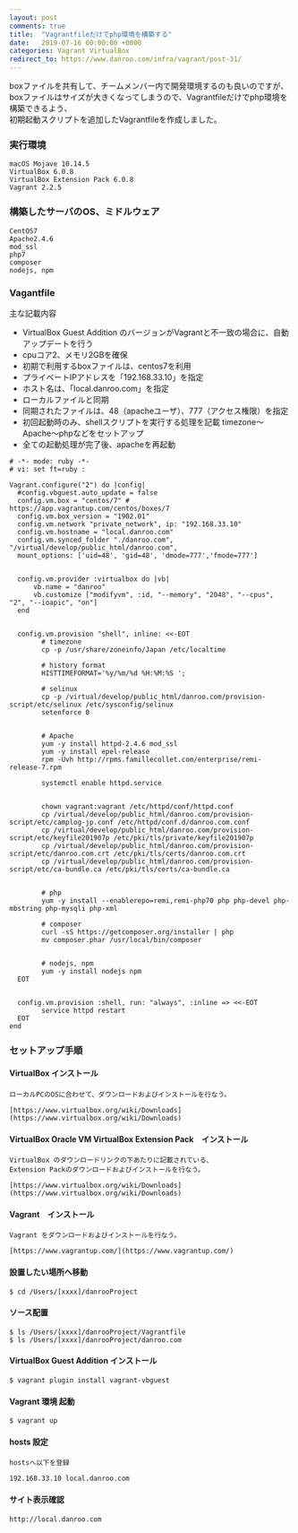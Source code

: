 ```yaml
---
layout: post
comments: true
title:  "Vagrantfileだけでphp環境を構築する"
date:   2019-07-16 00:00:00 +0000
categories: Vagrant VirtualBox
redirect_to: https://www.danroo.com/infra/vagrant/post-31/
---
```

boxファイルを共有して、チームメンバー内で開発環境するのも良いのですが、  
boxファイルはサイズが大きくなってしまうので、Vagrantfileだけでphp環境を構築できるよう、  
初期起動スクリプトを追加したVagrantfileを作成しました。

### 実行環境

```
macOS Mojave 10.14.5
VirtualBox 6.0.8
VirtualBox Extension Pack 6.0.8
Vagrant 2.2.5
```

### 構築したサーバのOS、ミドルウェア

```
CentOS7
Apache2.4.6
mod_ssl
php7
composer
nodejs, npm
```

### Vagantfile

主な記載内容
- VirtualBox Guest Addition のバージョンがVagrantと不一致の場合に、自動アップデートを行う
- cpuコア2、メモリ2GBを確保
- 初期で利用するboxファイルは、centos7を利用
- プライベートIPアドレスを「192.168.33.10」を指定
- ホスト名は、「local.danroo.com」を指定
- ローカルファイルと同期
- 同期されたファイルは、48（apacheユーザ）、777（アクセス権限）を指定
- 初回起動時のみ、shellスクリプトを実行する処理を記載
  timezone〜Apache〜phpなどをセットアップ
- 全ての起動処理が完了後、apacheを再起動

```
# -*- mode: ruby -*-
# vi: set ft=ruby :

Vagrant.configure("2") do |config|
  #config.vbguest.auto_update = false
  config.vm.box = "centos/7" # https://app.vagrantup.com/centos/boxes/7
  config.vm.box_version = "1902.01"
  config.vm.network "private_network", ip: "192.168.33.10"
  config.vm.hostname = "local.danroo.com"
  config.vm.synced_folder "./danroo.com", "/virtual/develop/public_html/danroo.com", 
  mount_options: ['uid=48', 'gid=48', 'dmode=777','fmode=777']


  config.vm.provider :virtualbox do |vb|
      vb.name = "danroo"
      vb.customize ["modifyvm", :id, "--memory", "2048", "--cpus", "2", "--ioapic", "on"]
  end


  config.vm.provision "shell", inline: <<-EOT
        # timezone
        cp -p /usr/share/zoneinfo/Japan /etc/localtime

        # history format
        HISTTIMEFORMAT='%y/%m/%d %H:%M:%S ';

        # selinux
        cp -p /virtual/develop/public_html/danroo.com/provision-script/etc/selinux /etc/sysconfig/selinux
        setenforce 0


        # Apache
        yum -y install httpd-2.4.6 mod_ssl
        yum -y install epel-release
        rpm -Uvh http://rpms.famillecollet.com/enterprise/remi-release-7.rpm

        systemctl enable httpd.service


        chown vagrant:vagrant /etc/httpd/conf/httpd.conf
        cp /virtual/develop/public_html/danroo.com/provision-script/etc/camplog-jp.conf /etc/httpd/conf.d/danroo.com.conf
        cp /virtual/develop/public_html/danroo.com/provision-script/etc/keyfile201907p /etc/pki/tls/private/keyfile201907p
        cp /virtual/develop/public_html/danroo.com/provision-script/etc/danroo.com.crt /etc/pki/tls/certs/danroo.com.crt
        cp /virtual/develop/public_html/danroo.com/provision-script/etc/ca-bundle.ca /etc/pki/tls/certs/ca-bundle.ca


        # php
        yum -y install --enablerepo=remi,remi-php70 php php-devel php-mbstring php-mysqli php-xml

        # composer
        curl -sS https://getcomposer.org/installer | php
        mv composer.phar /usr/local/bin/composer


        # nodejs, npm
        yum -y install nodejs npm
  EOT


  config.vm.provision :shell, run: "always", :inline => <<-EOT
        service httpd restart
  EOT
end
```

### セットアップ手順

#### VirtualBox インストール

```
ローカルPCのOSに合わせて、ダウンロードおよびインストールを行なう。

[https://www.virtualbox.org/wiki/Downloads](https://www.virtualbox.org/wiki/Downloads)
```

#### VirtualBox Oracle VM VirtualBox Extension Pack　インストール

```
VirtualBox のダウンロードリンクの下あたりに記載されている、
Extension Packのダウンロードおよびインストールを行なう。

[https://www.virtualbox.org/wiki/Downloads](https://www.virtualbox.org/wiki/Downloads)
```

#### Vagrant　インストール

```
Vagrant をダウンロードおよびインストールを行なう。

[https://www.vagrantup.com/](https://www.vagrantup.com/)
```

#### 設置したい場所へ移動

```
$ cd /Users/[xxxx]/danrooProject
```

#### ソース配置

```
$ ls /Users/[xxxx]/danrooProject/Vagrantfile
$ ls /Users/[xxxx]/danrooProject/danroo.com
```

#### VirtualBox Guest Addition インストール

```
$ vagrant plugin install vagrant-vbguest
```

#### Vagrant 環境 起動

```
$ vagrant up
```

#### hosts 設定

```
hostsへ以下を登録

192.168.33.10 local.danroo.com
```

#### サイト表示確認

```
http://local.danroo.com
```